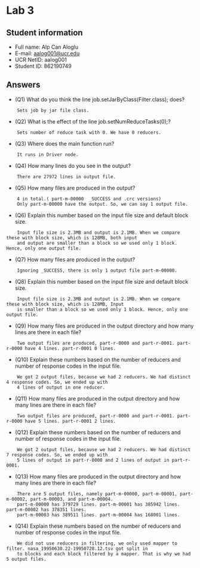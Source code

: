 # Lab 3

## Student information
* Full name: Alp Can Aloglu
* E-mail: aalog001@ucr.edu
* UCR NetID: aalog001
* Student ID: 862190749

## Answers

* (Q1) What do you think the line job.setJarByClass(Filter.class); does?

```text
    Sets job by jar file class.
```
* (Q2) What is the effect of the line job.setNumReduceTasks(0);?
```text
    Sets number of reduce task with 0. We have 0 reducers.
```
* (Q3) Where does the main function run?
```text
    It runs in Driver node.
```
* (Q4) How many lines do you see in the output?
```text
    There are 27972 lines in output file.
```
* (Q5) How many files are produced in the output? 
```text
    4 in total.( part-m-00000  _SUCCESS and .crc versions)
    Only part-m-00000 have the output. So, we can say 1 output file.
```

* (Q6) Explain this number based on the input file size and default block size.

```text
    Input file size is 2.3MB and output is 2.1MB. When we compare these with block size, which is 128MB, both input 
    and output are smaller than a block so we used only 1 block. Hence, only one output file.
```

* (Q7) How many files are produced in the output? 

```text
    Ignoring _SUCCESS, there is only 1 output file part-m-00000. 
```

* (Q8) Explain this number based on the input file size and default block size.

```text
    Input file size is 2.3MB and output is 2.1MB. When we compare these with block size, which is 128MB, Input 
    is smaller than a block so we used only 1 block. Hence, only one output file.
```

* (Q9) How many files are produced in the output directory and how many lines are there in each file?

```text
    Two output files are produced, part-r-0000 and part-r-0001. part-r-0000 have 4 lines. part-r-0001 0 lines.
```

* (Q10) Explain these numbers based on the number of reducers and number of response codes in the input file.

```text
    We got 2 output files, because we had 2 reducers. We had distinct 4 response codes. So, we ended up with 
    4 lines of output in one reducer.
```

* (Q11) How many files are produced in the output directory and how many lines are there in each file?
```text
    Two output files are produced, part-r-0000 and part-r-0001. part-r-0000 have 5 lines. part-r-0001 2 lines.
```
* (Q12) Explain these numbers based on the number of reducers and number of response codes in the input file.

```text
    We got 2 output files, because we had 2 reducers. We had distinct 7 response codes. So, we ended up with 
    5 lines of output in part-r-0000 and 2 lines of output in part-r-0001.
```

* (Q13) How many files are produced in the output directory and how many lines are there in each file?

```text
    There are 5 output files, namely part-m-00000, part-m-00001, part-m-00002, part-m-00003, and part-m-00004.
    part-m-00000 has 379729 lines. part-m-00001 has 385942 lines. part-m-00002 has 378351 lines. 
    part-m-00003 has 389511 lines. part-m-00004 has 168001 lines.
```
* (Q14) Explain these numbers based on the number of reducers and number of response codes in the input file.

```text
    We did not use reducers in filtering, we only used mapper to filter. nasa_19950630.22-19950728.12.tsv got split in
    to blocks and each block filtered by a mapper. That is why we had 5 output files.
```